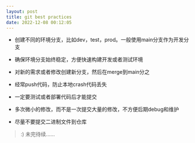 ```yaml
---
layout: post
title: git best practices
date: 2022-12-08 00:12:05
---
```


- 创建不同的环境分支，比如dev，test，prod。一般使用main分支作为开发分支

- 确保环境分支始终稳定，方便快速构建开发或者测试环境

- 对新的需求或者修改创建新分支，然后在merge到main分之

- 经常push代码，防止本地crash代码丢失

- 一定要测试或者部署代码后才能提交

- 多次微小的修改，而不是一次提交大量的修改，不方便后期debug和维护

- 尽量不要提交二进制文件到仓库

> :) 未完待续......
